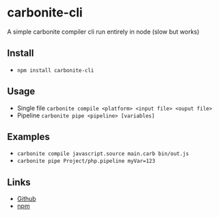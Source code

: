 # carbonite-cli

A simple carbonite compiler cli run entirely in node (slow but works)

## Install
* `npm install carbonite-cli`

## Usage
* Single file `carbonite compile <platform> <input file> <ouput file>`
* Pipeline `carbonite pipe <pipeline> [variables]`

## Examples
* `carbonite compile javascript.source main.carb bin/out.js`
* `carbonite pipe Project/php.pipeline myVar=123`

## Links
* [Github](https://github.com/Echorial/carbonite-cli)
* [npm](https://www.npmjs.com/package/carbonite-cli)